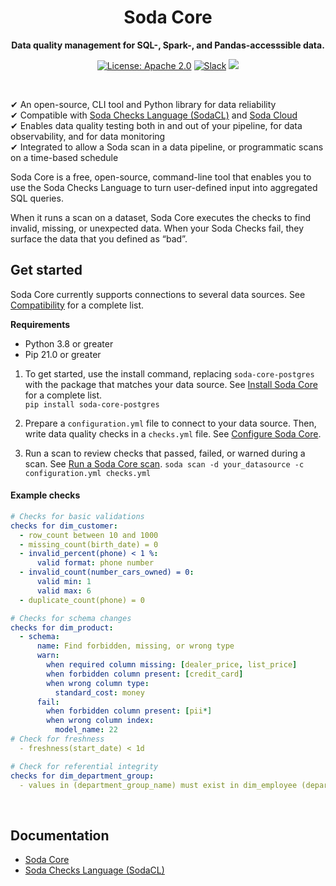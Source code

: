 
<h1 align="center">Soda Core</h1>
<p align="center"><b>Data quality management for SQL-, Spark-, and Pandas-accesssible data.</b></p>

<p align="center">
  <a href="https://github.com/sodadata/soda-core/blob/main/LICENSE"><img src="https://img.shields.io/badge/license-Apache%202-blue.svg" alt="License: Apache 2.0"></a>
  <a href="https://join.slack.com/t/soda-community/shared_invite/zt-m77gajo1-nXJF7JtbbRht2zwaiLb9pg"><img alt="Slack" src="https://img.shields.io/badge/chat-slack-green.svg"></a>
  <a href="#"><img src="https://static.pepy.tech/personalized-badge/soda-core?period=total&units=international_system&left_color=black&right_color=green&left_text=Downloads)"></a>
</p>
<br />


&#10004;  An open-source, CLI tool and Python library for data reliability<br />
&#10004;  Compatible with <a href="https://docs.soda.io/soda-cl/soda-cl-overview.html" target="_blank">Soda Checks Language (SodaCL)</a> and <a href="https://cloud.soda.io/signup" target="_blank">Soda Cloud</a> <br />
&#10004;  Enables data quality testing both in and out of your pipeline, for data observability, and for data monitoring <br />
&#10004;  Integrated to allow a Soda scan in a data pipeline, or programmatic scans on a time-based schedule <br />


Soda Core is a free, open-source, command-line tool that enables you to use the Soda Checks Language to turn user-defined input into aggregated SQL queries. 

When it runs a scan on a dataset, Soda Core executes the checks to find invalid, missing, or unexpected data. When your Soda Checks fail, they surface the data that you defined as “bad”.



## Get started

Soda Core currently supports connections to several data sources. See [Compatibility](https://docs.soda.io/soda-core/installation.html#compatibility) for a complete list.

**Requirements**
* Python 3.8 or greater
* Pip 21.0 or greater

1. To get started, use the install command, replacing `soda-core-postgres` with the package that matches your data source.  See [Install Soda Core](https://docs.soda.io/soda-core/installation.html#install) for a complete list.<br />
`pip install soda-core-postgres`


2. Prepare a `configuration.yml` file to connect to your data source. Then, write data quality checks in a `checks.yml` file. See [Configure Soda Core](https://docs.soda.io/soda-core/configuration.html#configuration-instructions).


3. Run a scan to review checks that passed, failed, or warned during a scan. See [Run a Soda Core scan](https://docs.soda.io/soda-core/scan-core.html).
`soda scan -d your_datasource -c configuration.yml checks.yml`

#### Example checks
```yaml
# Checks for basic validations
checks for dim_customer:
  - row_count between 10 and 1000
  - missing_count(birth_date) = 0
  - invalid_percent(phone) < 1 %:
      valid format: phone number
  - invalid_count(number_cars_owned) = 0:
      valid min: 1
      valid max: 6
  - duplicate_count(phone) = 0

# Checks for schema changes
checks for dim_product:
  - schema:
      name: Find forbidden, missing, or wrong type
      warn:
        when required column missing: [dealer_price, list_price]
        when forbidden column present: [credit_card]
        when wrong column type:
          standard_cost: money
      fail:
        when forbidden column present: [pii*]
        when wrong column index:
          model_name: 22
# Check for freshness 
  - freshness(start_date) < 1d

# Check for referential integrity
checks for dim_department_group:
  - values in (department_group_name) must exist in dim_employee (department_name)
```
<br />

## Documentation

* [Soda Core](https://docs.soda.io/soda-core/overview-main.html)
* [Soda Checks Language (SodaCL)](https://docs.soda.io/soda-cl/soda-cl-overview.html)

